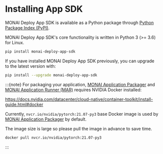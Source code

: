 # Installing App SDK

MONAI Deploy App SDK is available as a Python package through [Python Package Index (PyPI)](https://pypi.org/project/monai-deploy-app-sdk/).

MONAI Deploy App SDK's core functionality is written in Python 3 (>= 3.6) for Linux.

```bash
pip install monai-deploy-app-sdk
```

If you have installed MONAI Deploy App SDK previously, you can upgrade to the latest version with:

```bash
pip install --upgrade monai-deploy-app-sdk
```

:::{note}
For packaging your application, [MONAI Application Packager](/developing_with_sdk/packaging_app) and [MONAI Application Runner (MAR)](/developing_with_sdk/executing_packaged_app_locally) requires NVIDIA Docker installed:

<https://docs.nvidia.com/datacenter/cloud-native/container-toolkit/install-guide.html#docker>

Currently, `nvcr.io/nvidia/pytorch:21.07-py3` base Docker image is used by [MONAI Application Packager](/developing_with_sdk/packaging_app) by default.

The image size is large so please pull the image in advance to save time.

```bash
docker pull nvcr.io/nvidia/pytorch:21.07-py3
```

:::
